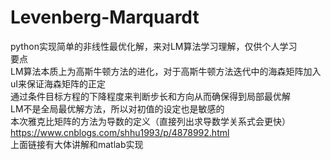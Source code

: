 # Levenberg-Marquardt
python实现简单的非线性最优化解，来对LM算法学习理解，仅供个人学习  
要点  
LM算法本质上为高斯牛顿方法的进化，对于高斯牛顿方法迭代中的海森矩阵加入uI来保证海森矩阵的正定    
通过条件目标方程的下降程度来判断步长和方向从而确保得到局部最优解  
LM不是全局最优解方法，所以对初值的设定也是敏感的   
本次雅克比矩阵的方法为导数的定义（直接列出求导数学关系式会更快）  
https://www.cnblogs.com/shhu1993/p/4878992.html  
上面链接有大体讲解和matlab实现  
